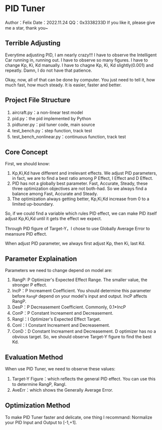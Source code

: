 # PID Tuner
Author：Felix
Date：2022.11.24
QQ：0x3338233D
If you like it, please give me a star, thank you~

## Terrible Adjusting
Everytime adjusting PID, I am nearly crazy!!!
I have to observe the Intelligent Car running in, running out.
I have to observe so many figures.
I have to change Kp, Ki, Kd manually.
I have to chagne Kp, Ki, Kd slightly(0.001) and repeatly.
Damn, I do not have that patience.

Okay, now, all of that can be done by computer.
You just need to tell it, how much fast, how much steady.
It is easier, faster and better.

## Project File Structure
1. aircraft.py：a non-linear test model
2. pid.py：the pid implemented by Python
3. pidtuner.py：pid tuner code, main source
4. test_bench.py：step function, track test
5. test_bench_nonlinear.py：continuous function, track test

## Core Concept
First, we should know:
1. Kp,Ki,Kd have different and irrelevant effects. We adjust PID parameters, in fact, we are to find a best ratio among P Effect, I Effect and D Effect.
2. PID has not a globally best parameter. Fast, Accurate, Steady, these three optimization objectives are not both-had. So we always find a balance among Fast, Accurate and Steady.
3. The optimization always getting better, Kp,Ki,Kd increase from 0 to a limited up-boundary.

So, if we could find a variable which rules PID effect, we can make PID itself adjust Kp,Ki,Kd until it gets the effect we expect.

Through PID figure of Target-Y，I chose to use Globally Average Error to meansure PID effect.

When adjust PID parameter, we always first adjust Kp, then Ki, last Kd.

## Parameter Explaination
Parameters we need to change depend on model are:
1. RangP: P Optimizer's Expected Effect Range. The smaller value, the stronger P effect.
2. IncP：P Increament Coefficient. You should determine this parameter before `RangP` depend on your model's input and output. IncP affects RangP.
3. DesP：P Decreasement Coefficient. Commonly, 0.1*IncP
4. ConP：P Constant Increament and Decreasement.
5. RangI：I Optimizer's Expected Effect Target.
6. ConI：I Constant Increament and Decreasement.
7. ConD：D Constant Increament and Decreasement. D optimizer has no a obvious target. So, we should observe Target-Y figure to find the best Kd.

## Evaluation Method
When use PID Tuner, we need to observe these values:
1. Target-Y Figure：which reflects the general PID effect. You can use this to determine RangP, RangI.
2. AveErr：which shows the Generally Average Error. 

## Optimization Method
To make PID Tuner faster and delicate, one thing I recommand:
Normalize your PID Input and Output to [-1,+1].